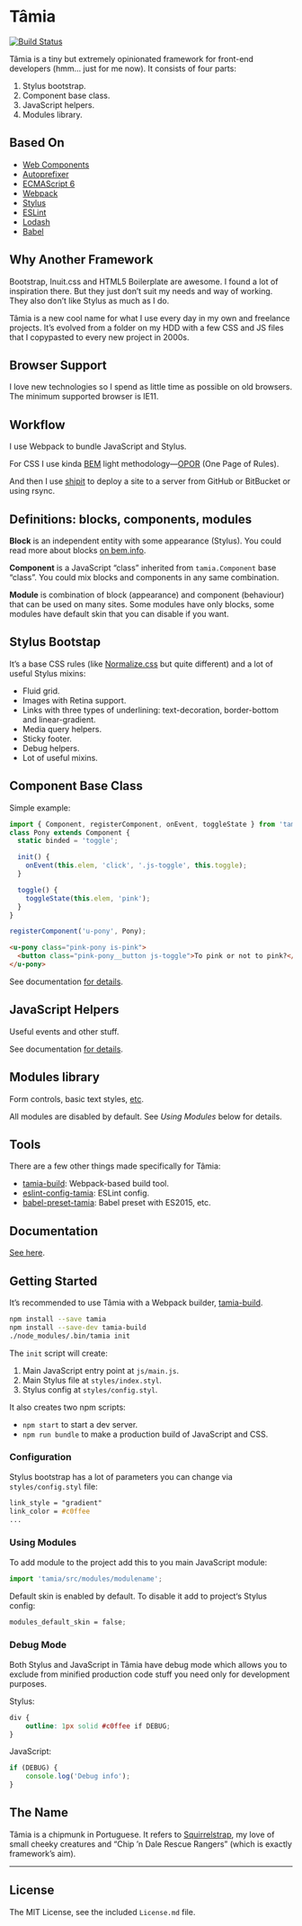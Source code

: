 # Tâmia

[![Build Status](https://travis-ci.org/tamiadev/tamia.png)](https://travis-ci.org/tamiadev/tamia)

Tâmia is a tiny but extremely opinionated framework for front-end developers (hmm… just for me now). It consists of four parts:

1. Stylus bootstrap.
2. Component base class.
3. JavaScript helpers.
4. Modules library.


## Based On

* [Web Components](https://github.com/WebReflection/document-register-element)
* [Autoprefixer](https://github.com/postcss/autoprefixer)
* [ECMAScript 6](http://es6-features.org/)
* [Webpack](http://webpack.github.io/)
* [Stylus](http://stylus-lang.com/)
* [ESLint](http://eslint.org/)
* [Lodash](https://lodash.com/)
* [Babel](http://babeljs.io/)


## Why Another Framework

Bootstrap, Inuit.css and HTML5 Boilerplate are awesome. I found a lot of inspiration there. But they just don’t suit my needs and way of working. They also don’t like Stylus as much as I do.

Tâmia is a new cool name for what I use every day in my own and freelance projects. It’s evolved from a folder on my HDD with a few CSS and JS files that I copypasted to every new project in 2000s.


## Browser Support

I love new technologies so I spend as little time as possible on old browsers. The minimum supported browser is IE11.


## Workflow

I use Webpack to bundle JavaScript and Stylus.

For CSS I use kinda [BEM](http://bem.info/) light methodology—[OPOR](http://blog.sapegin.me/all/opor-methodology) (One Page of Rules).

And then I use [shipit](https://github.com/sapegin/shipit) to deploy a site to a server from GitHub or BitBucket or using rsync.


## Definitions: blocks, components, modules

**Block** is an independent entity with some appearance (Stylus). You could read more about blocks [on bem.info](http://bem.info/method/definitions/).

**Component** is a JavaScript “class” inherited from `tamia.Component` base “class”. You could mix blocks and components in any same combination.

**Module** is combination of block (appearance) and component (behaviour) that can be used on many sites. Some modules have only blocks, some modules have default skin that you can disable if you want.


## Stylus Bootstap

It’s a base CSS rules (like [Normalize.css](https://necolas.github.io/normalize.css/) but quite different) and a lot of useful Stylus mixins:

* Fluid grid.
* Images with Retina support.
* Links with three types of underlining: text-decoration, border-bottom and linear-gradient.
* Media query helpers.
* Sticky footer.
* Debug helpers.
* Lot of useful mixins.


## Component Base Class

Simple example:

```javascript
import { Component, registerComponent, onEvent, toggleState } from 'tamia';
class Pony extends Component {
  static binded = 'toggle';

  init() {
    onEvent(this.elem, 'click', '.js-toggle', this.toggle);
  }

  toggle() {
    toggleState(this.elem, 'pink');
  }
}

registerComponent('u-pony', Pony);
```

```html
<u-pony class="pink-pony is-pink">
  <button class="pink-pony__button js-toggle">To pink or not to pink?</button>
</u-pony>
```

See documentation [for details](http://tamiadev.github.io/tamia/api.html#Component).


## JavaScript Helpers

Useful events and other stuff.

See documentation [for details](http://tamiadev.github.io/tamia/api.html).


## Modules library

Form controls, basic text styles, [etc](http://tamiadev.github.io/tamia/modules.html).

All modules are disabled by default. See *Using Modules* below for details.


## Tools

There are a few other things made specifically for Tâmia:

* [tamia-build](https://github.com/tamiadev/tamia-build): Webpack-based build tool.
* [eslint-config-tamia](https://github.com/tamiadev/eslint-config-tamia): ESLint config.
* [babel-preset-tamia](https://github.com/tamiadev/babel-preset-tamia): Babel preset with ES2015, etc.


## Documentation

[See here](http://tamiadev.github.io/tamia/).


## Getting Started

It’s recommended to use Tâmia with a Webpack builder, [tamia-build](https://github.com/tamiadev/tamia-build).

```bash
npm install --save tamia
npm install --save-dev tamia-build
./node_modules/.bin/tamia init
```

The `init` script will create:

1. Main JavaScript entry point at `js/main.js`.
2. Main Stylus file at `styles/index.styl`.
3. Stylus config at `styles/config.styl`.

It also creates two npm scripts:

* `npm start` to start a dev server.
* `npm run bundle` to make a production build of JavaScript and CSS.

### Configuration

Stylus bootstrap has a lot of parameters you can change via `styles/config.styl` file:

```scss
link_style = "gradient"
link_color = #c0ffee
...
```

### Using Modules

To add module to the project add this to you main JavaScript module:

```javascript
import 'tamia/src/modules/modulename';
```

Default skin is enabled by default. To disable it add to project‘s Stylus config:

```scss
modules_default_skin = false;
```

### Debug Mode

Both Stylus and JavaScript in Tâmia have debug mode which allows you to exclude from minified production code stuff you need only for development purposes.

Stylus:

```scss
div {
	outline: 1px solid #c0ffee if DEBUG;
}
```

JavaScript:

```javascript
if (DEBUG) {
	console.log('Debug info');
}
```


## The Name

Tâmia is a chipmunk in Portuguese. It refers to [Squirrelstrap](https://github.com/sapegin/squirrelstrap), my love of small cheeky creatures and “Chip ’n Dale Rescue Rangers” (which is exactly framework’s aim).


---

## License

The MIT License, see the included `License.md` file.
